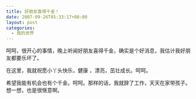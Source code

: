 ```yaml
---
title: 好朋友喜得千金！
date: 2007-09-26T05:33:17+00:00
layout: post
categories:
  - 我的世界
---
```


呵呵，很开心的事情，晚上听闻好朋友喜得千金，确实是个好消息，我估计我好朋友都要乐坏了。

在这里，我就祝愿小丫头快乐，健康 ，漂亮，茁壮成长。呵呵。

希望我能有机会也有个千金。呵呵。那样的话，我就辞了工作，天天在家带孩子。想一想，也是很惬意啊。